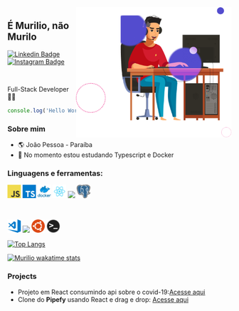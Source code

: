 <img align="right" width="350" src="https://github.com/murilio/murilio/blob/master/images/murilio.png">

## É **Murilio**, não Murilo 

[![Linkedin Badge](https://img.shields.io/badge/-Murilio-0a66c2?style=flat-square&logo=Linkedin&logoColor=white&link=https://www.linkedin.com/in/murilio)](https://www.linkedin.com/in/murilio/)
[![Instagram Badge](https://img.shields.io/badge/-Murilio-833AB4?style=flat-square&logo=Instagram&logoColor=white&link=https://www.instagram.com/murilio.sw/)](https://www.instagram.com/murilio.sw/)

<br />

Full-Stack Developer :man_technologist:

```javascript
console.log('Hello World');
```

### Sobre mim

- :earth_americas: João Pessoa - Paraíba
- :telescope: No momento estou estudando Typescript e Docker


### Linguagens e ferramentas:

<code><img height="30" src="https://raw.githubusercontent.com/github/explore/80688e429a7d4ef2fca1e82350fe8e3517d3494d/topics/javascript/javascript.png"></code>
<code><img height="30" src="https://raw.githubusercontent.com/github/explore/80688e429a7d4ef2fca1e82350fe8e3517d3494d/topics/typescript/typescript.png"></code>
<code><img height="30" src="https://raw.githubusercontent.com/github/explore/80688e429a7d4ef2fca1e82350fe8e3517d3494d/topics/docker/docker.png"></code>
<code><img height="30" src="https://raw.githubusercontent.com/github/explore/80688e429a7d4ef2fca1e82350fe8e3517d3494d/topics/react/react.png"></code>
<code><img height="30" src="https://user-images.githubusercontent.com/1680157/87443758-4a5f9600-c5cc-11ea-8f63-92e126a1145b.png"></code>
<code><img height="30" src="https://raw.githubusercontent.com/github/explore/80688e429a7d4ef2fca1e82350fe8e3517d3494d/topics/postgresql/postgresql.png"></code>

<br />

<code><img height="30" src="https://raw.githubusercontent.com/github/explore/80688e429a7d4ef2fca1e82350fe8e3517d3494d/topics/visual-studio-code/visual-studio-code.png"></code>
<code><img height="30" src="https://user-images.githubusercontent.com/1680157/87443755-49c6ff80-c5cc-11ea-954a-579f7c72873a.png"></code>
<code><img height="30" src="https://raw.githubusercontent.com/github/explore/80688e429a7d4ef2fca1e82350fe8e3517d3494d/topics/ubuntu/ubuntu.png"></code>
<code><img height="30" src="https://raw.githubusercontent.com/github/explore/80688e429a7d4ef2fca1e82350fe8e3517d3494d/topics/terminal/terminal.png"></code>


[![Top Langs](https://github-readme-stats.vercel.app/api/top-langs/?username=murilio&layout=compact&theme=dracula)](https://www.linkedin.com/in/murilio)

[![Murilio wakatime stats](https://github-readme-stats.vercel.app/api/wakatime?username=murilio&theme=dracula)](https://www.linkedin.com/in/murilio)

### Projects 

- Projeto em React consumindo api sobre o covid-19:[Acesse aqui](https://covid-19-m.herokuapp.com/)
- Clone do **Pipefy** usando React e drag e drop: [Acesse aqui](https://muriliopipefy.netlify.app/)
